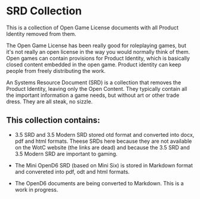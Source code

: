SRD Collection
==============

This is a collection of Open Game License documents with all Product Identity removed from them.

The Open Game License has been really good for roleplaying games, but it's not really an open
license in the way you would normally think of them. Open games can contain provisions for 
Product Identity, which is basically closed content embedded in the open game. Product identity 
can keep people from freely distributing the work.

An Systems Resource Document (SRD) is a collection that removes the Product Identity, leaving
only the Open Content. They typically contain all the important information a game needs, but 
without art or other trade dress. They are all steak, no sizzle.


This collection contains:
-------------------------

* 3.5 SRD and 3.5 Modern SRD stored otd format and converted into docx, pdf and html formats. 
  Theese SRDs here because they are not available on the WotC website (the links are dead) and
  because the 3.5 SRD and 3.5 Modern SRD are important to gaming.

* The Mini OpenD6 SRD (based on Mini Six) is stored in Markdown format and convereted into 
  pdf, odt and html formats.

* The OpenD6 documents are being converted to Markdown. This is a work in progress.



